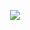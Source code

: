 
<p align="center">
<img src="https://readme-typing-svg.herokuapp.com?color=%2336BCF7&center=true&vCenter=true&lines=YINN+POINTING+SERVICE" />
</p>
